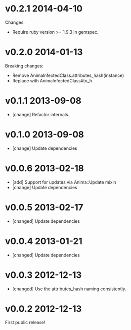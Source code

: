 # v0.2.1 2014-04-10

Changes:

* Require ruby version >= 1.9.3 in gemspec.

# v0.2.0 2014-01-13

Breaking changes:

* Remove AnimaInfectedClass.attributes_hash(instance)
* Replace with AnimaInfectedClass#to_h

# v0.1.1 2013-09-08

* [change] Refactor internals.

# v0.1.0 2013-09-08

* [change] Update dependencies

# v0.0.6 2013-02-18

* [add] Support for updates via Anima::Update mixin
* [change] Update dependencies

# v0.0.5 2013-02-17

* [changed] Update dependencies

# v0.0.4 2013-01-21

* [changed] Update dependencies

# v0.0.3 2012-12-13

* [changed] Use the attributes_hash naming consistently.

# v0.0.2 2012-12-13

First public release!
